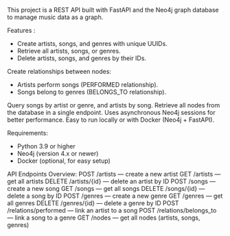 This project is a REST API built with FastAPI and the Neo4j graph database to manage music data as a graph.

Features :
- Create artists, songs, and genres with unique UUIDs.
- Retrieve all artists, songs, or genres.
- Delete artists, songs, and genres by their IDs.

Create relationships between nodes:
- Artists perform songs (PERFORMED relationship).
- Songs belong to genres (BELONGS_TO relationship).

Query songs by artist or genre, and artists by song.
Retrieve all nodes from the database in a single endpoint.
Uses asynchronous Neo4j sessions for better performance.
Easy to run locally or with Docker (Neo4j + FastAPI).

Requirements:
- Python 3.9 or higher
- Neo4j (version 4.x or newer)
- Docker (optional, for easy setup)

API Endpoints Overview:
POST /artists — create a new artist
GET /artists — get all artists
DELETE /artists/{id} — delete an artist by ID
POST /songs — create a new song
GET /songs — get all songs
DELETE /songs/{id} — delete a song by ID
POST /genres — create a new genre
GET /genres — get all genres
DELETE /genres/{id} — delete a genre by ID
POST /relations/performed — link an artist to a song
POST /relations/belongs_to — link a song to a genre
GET /nodes — get all nodes (artists, songs, genres)

